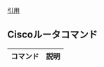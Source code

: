 [引用](https://www.rental-network.jp/tips/cisco_command/)  

## Ciscoルータコマンド  

| コマンド | 説明 |
| --- | --- |

